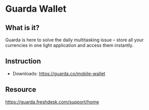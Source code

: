 # Guarda Wallet

## What is it?
Guarda is here to solve the daily multitasking issue – store all your currencies in one light application and access them instantly.

## Instruction

* Downloads: <https://guarda.co/mobile-wallet>

## Resource

<https://guarda.freshdesk.com/support/home>

